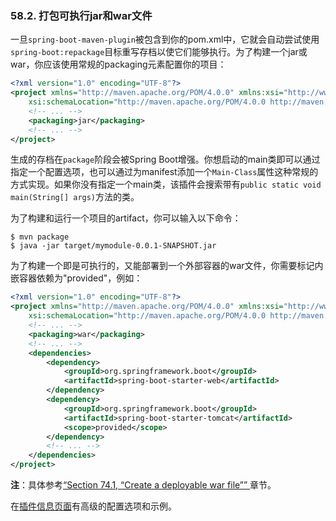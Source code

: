 ### 58.2. 打包可执行jar和war文件

一旦`spring-boot-maven-plugin`被包含到你的pom.xml中，它就会自动尝试使用`spring-boot:repackage`目标重写存档以使它们能够执行。为了构建一个jar或war，你应该使用常规的packaging元素配置你的项目：
```xml
<?xml version="1.0" encoding="UTF-8"?>
<project xmlns="http://maven.apache.org/POM/4.0.0" xmlns:xsi="http://www.w3.org/2001/XMLSchema-instance"
    xsi:schemaLocation="http://maven.apache.org/POM/4.0.0 http://maven.apache.org/xsd/maven-4.0.0.xsd">
    <!-- ... -->
    <packaging>jar</packaging>
    <!-- ... -->
</project>
```
生成的存档在`package`阶段会被Spring Boot增强。你想启动的main类即可以通过指定一个配置选项，也可以通过为manifest添加一个`Main-Class`属性这种常规的方式实现。如果你没有指定一个main类，该插件会搜索带有`public static void main(String[] args)`方法的类。

为了构建和运行一个项目的artifact，你可以输入以下命令：
```shell
$ mvn package
$ java -jar target/mymodule-0.0.1-SNAPSHOT.jar
```
为了构建一个即是可执行的，又能部署到一个外部容器的war文件，你需要标记内嵌容器依赖为"provided"，例如：
```xml
<?xml version="1.0" encoding="UTF-8"?>
<project xmlns="http://maven.apache.org/POM/4.0.0" xmlns:xsi="http://www.w3.org/2001/XMLSchema-instance"
    xsi:schemaLocation="http://maven.apache.org/POM/4.0.0 http://maven.apache.org/xsd/maven-4.0.0.xsd">
    <!-- ... -->
    <packaging>war</packaging>
    <!-- ... -->
    <dependencies>
        <dependency>
            <groupId>org.springframework.boot</groupId>
            <artifactId>spring-boot-starter-web</artifactId>
        </dependency>
        <dependency>
            <groupId>org.springframework.boot</groupId>
            <artifactId>spring-boot-starter-tomcat</artifactId>
            <scope>provided</scope>
        </dependency>
        <!-- ... -->
    </dependencies>
</project>
```
**注**：具体参考[“Section 74.1, “Create a deployable war file”” ](http://docs.spring.io/spring-boot/docs/current-SNAPSHOT/reference/htmlsingle/#howto-create-a-deployable-war-file)章节。 

在[插件信息页面](http://docs.spring.io/spring-boot/docs/1.3.0.BUILD-SNAPSHOT/maven-plugin/)有高级的配置选项和示例。
